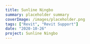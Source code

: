 ```yaml
---
title: Sunline Ningbo
summary: placeholder summary
coverImage: /images/placeholder.png
tags: ["Revit", "Revit Support"]
date: "2020-10-26"
project: Sunline Ningbo
---
```

